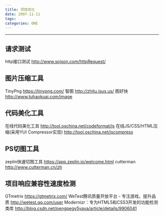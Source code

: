 ```yaml
---
title: 项目优化
date: 2097-11-11
tags:
categories: ONE
---
```

------

## 请求测试

http接口测试 <http://www.sojson.com/httpRequest/>

## 图片压缩工具

TinyPng <https://tinypng.com/>
智图 <http://zhitu.isux.us/>
图好快 <http://www.tuhaokuai.com/image>

## 代码美化工具

在线代码美化工具 <http://tool.oschina.net/codeformat/js>
在线JS/CSS/HTML压缩(采用YUI Compressor实现) <http://tool.oschina.net/jscompress>

<!-- more -->

## PS切图工具

zeplin快速切图工具 <https://app.zeplin.io/welcome.html>
cutterman <http://www.cutterman.cn/zh>

## 项目响应兼容性速度检测

GTmetrix <https://gtmetrix.com/>
WeTest腾讯质量开放平台 - 专注游戏，提升品质 <http://wetest.qq.com/user>
Modernizr：专为HTML5和CSS3开发的功能检测类库 <http://blog.csdn.net/pengpegv5yaya/article/details/9906041>


